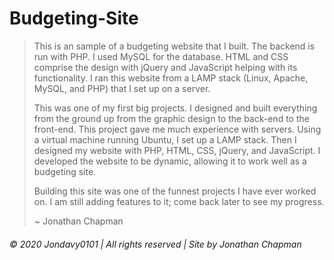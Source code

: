 # Budgeting-Site
> This is an sample of a budgeting website that I built. The backend is run with PHP. I used MySQL for the database. HTML and CSS comprise the design with jQuery and JavaScript helping with its functionality. I ran this website from a LAMP stack (Linux, Apache, MySQL, and PHP) that I set up on a server.
>
> This was one of my first big projects. I designed and built everything from the ground up from the graphic design to the back-end to the front-end. This project gave me much experience with servers. Using a virtual machine running Ubuntu, I set up a LAMP stack. Then I designed my website with PHP, HTML, CSS, jQuery, and JavaScript. I developed the website to be dynamic, allowing it to work well as a budgeting site.
>
> Building this site was one of the funnest projects I have ever worked on. I am still adding features to it; come back later to see my progress.
>
> ~ Jonathan Chapman

###### © 2020 Jondavy0101  |  All rights reserved  |  Site by Jonathan Chapman
